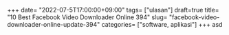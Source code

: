 +++
date= "2022-07-5T17:00:00+09:00"
tags= ["ulasan"]
draft=true
title= "10 Best Facebook Video Downloader Online        394"
slug= "facebook-video-downloader-online-update-394"
categories= ["software, aplikasi"]
+++
asd
